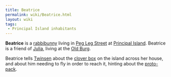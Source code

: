 ```yaml
---
title: Beatrice
permalink: wiki/Beatrice.html
layout: wiki
tags:
 - Principal Island inhabitants
---
```


**Beatrice** is a [rabbibunny](rabbibunny "wikilink") living in [Peg Leg
Street](Peg_Leg_Street "wikilink") at [Principal
Island](Principal_Island "wikilink"). Beatrice is a friend of
[Julia](Julia "wikilink"), living at the [Old
Burg](Old_Burg "wikilink").

Beatrice tells [Twinsen](Twinsen "wikilink") about the [clover
box](clover_box "wikilink") on the island across her house, and about
him needing to fly in order to reach it, hinting about the
[proto-pack](proto-pack "wikilink").
